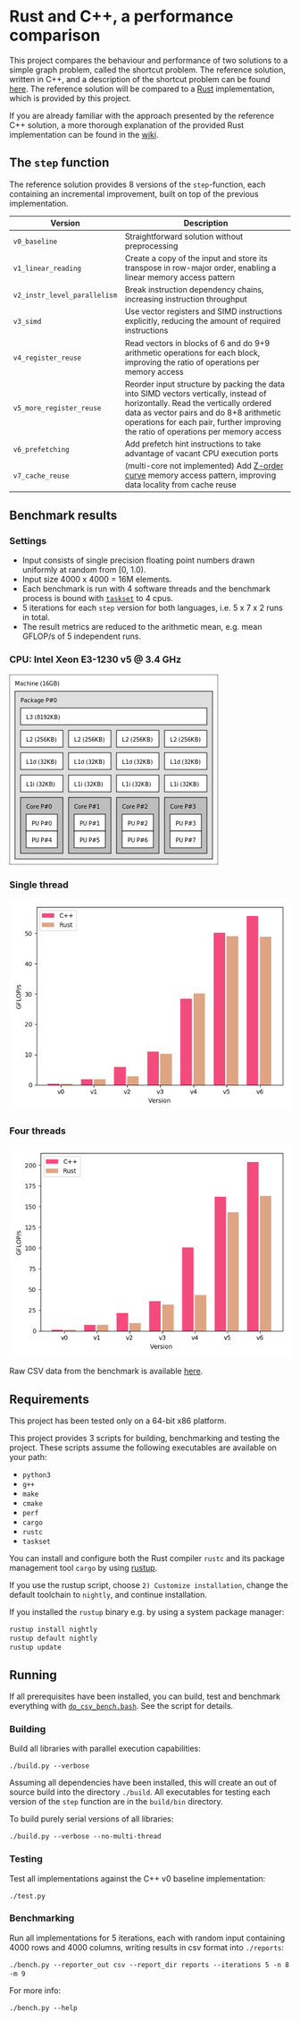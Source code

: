 # Rust and C++, a performance comparison

This project compares the behaviour and performance of two solutions to a simple graph problem, called the shortcut problem.
The reference solution, written in C++, and a description of the shortcut problem can be found [here](http://ppc.cs.aalto.fi/ch2/).
The reference solution will be compared to a [Rust](https://github.com/rust-lang/rust) implementation, which is provided by this project.

If you are already familiar with the approach presented by the reference C++ solution, a more thorough explanation of the provided Rust implementation can be found in the [wiki](../../wiki/Introduction).

## The `step` function

The reference solution provides 8 versions of the `step`-function, each containing an incremental improvement, built on top of the previous implementation.

Version | Description
--- | ---
`v0_baseline` | Straightforward solution without preprocessing
`v1_linear_reading` | Create a copy of the input and store its transpose in row-major order, enabling a linear memory access pattern
`v2_instr_level_parallelism` | Break instruction dependency chains, increasing instruction throughput
`v3_simd` | Use vector registers and SIMD instructions explicitly, reducing the amount of required instructions
`v4_register_reuse` | Read vectors in blocks of 6 and do 9+9 arithmetic operations for each block, improving the ratio of operations per memory access
`v5_more_register_reuse` | Reorder input structure by packing the data into SIMD vectors vertically, instead of horizontally. Read the vertically ordered data as vector pairs and do 8+8 arithmetic operations for each pair, further improving the ratio of operations per memory access
`v6_prefetching` | Add prefetch hint instructions to take advantage of vacant CPU execution ports
`v7_cache_reuse` | (multi-core not implemented) Add [Z-order curve](https://en.wikipedia.org/wiki/Z-order_curve) memory access pattern, improving data locality from cache reuse

## Benchmark results

### Settings

* Input consists of single precision floating point numbers drawn uniformly at random from [0, 1.0).
* Input size 4000 x 4000 = 16M elements.
* Each benchmark is run with 4 software threads and the benchmark process is bound with [`taskset`](https://linux.die.net/man/1/taskset) to 4 cpus.
* 5 iterations for each `step` version for both languages, i.e. 5 x 7 x 2 runs in total.
* The result metrics are reduced to the arithmetic mean, e.g. mean GFLOP/s of 5 independent runs.

### CPU: Intel Xeon E3-1230 v5 @ 3.4 GHz

![Xeon E3-1230 topology](reports/Xeon_E3-1230_v5/cpu.png "Xeon E3-1230 v5")

### Single thread

![Single thread benchmark results](reports/Xeon_E3-1230_v5/single_core/plot.png "Single threaded performance")

### Four threads

![Multi thread benchmark results](reports/Xeon_E3-1230_v5/multi_core/plot.png "Multi threaded performance")

Raw CSV data from the benchmark is available [here](reports/Xeon_E3-1230_v5).


## Requirements

This project has been tested only on a 64-bit x86 platform.

This project provides 3 scripts for building, benchmarking and testing the project.
These scripts assume the following executables are available on your path:

* `python3`
* `g++`
* `make`
* `cmake`
* `perf`
* `cargo`
* `rustc`
* `taskset`

You can install and configure both the Rust compiler `rustc` and its package management tool `cargo` by using [rustup](https://github.com/rust-lang-nursery/rustup.rs).

If you use the rustup script, choose `2) Customize installation`, change the default toolchain to `nightly`, and continue installation.

If you installed the `rustup` binary e.g. by using a system package manager:
```
rustup install nightly
rustup default nightly
rustup update
```

## Running

If all prerequisites have been installed, you can build, test and benchmark everything with [`do_csv_bench.bash`](do_csv_bench.bash).
See the script for details.

### Building

Build all libraries with parallel execution capabilities:
```
./build.py --verbose
```
Assuming all dependencies have been installed, this will create an out of source build into the directory `./build`.
All executables for testing each version of the `step` function are in the `build/bin` directory.

To build purely serial versions of all libraries:
```
./build.py --verbose --no-multi-thread
```

### Testing

Test all implementations against the C++ v0 baseline implementation:
```
./test.py
```

### Benchmarking

Run all implementations for 5 iterations, each with random input containing 4000 rows and 4000 columns, writing results in csv format into `./reports`:
```
./bench.py --reporter_out csv --report_dir reports --iterations 5 -n 8 -m 9
```
For more info:
```
./bench.py --help
```
